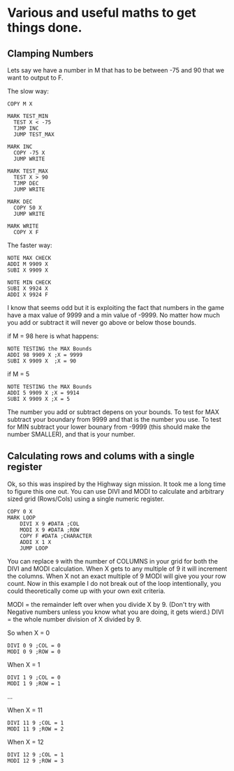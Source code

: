 # Various and useful maths to get things done.

## Clamping Numbers

Lets say we have a number in M that has to be between -75 and 90 that we want to output to F.

The slow way:

```
COPY M X

MARK TEST_MIN
  TEST X < -75
  TJMP INC
  JUMP TEST_MAX

MARK INC
  COPY -75 X
  JUMP WRITE

MARK TEST_MAX
  TEST X > 90
  TJMP DEC
  JUMP WRITE

MARK DEC
  COPY 50 X
  JUMP WRITE

MARK WRITE
  COPY X F
```

The faster way:

```
NOTE MAX CHECK
ADDI M 9909 X
SUBI X 9909 X

NOTE MIN CHECK
SUBI X 9924 X
ADDI X 9924 F
```

I know that seems odd but it is exploiting the fact that numbers in the game have a max value of 9999 and a min value of -9999.  No matter how much you add or subtract it will never go above or below those bounds.  

if M = 98 here is what happens:
```
NOTE TESTING the MAX Bounds
ADDI 98 9909 X ;X = 9999
SUBI X 9909 X  ;X = 90
```
if M = 5 
```
NOTE TESTING the MAX Bounds
ADDI 5 9909 X ;X = 9914
SUBI X 9909 X ;X = 5
```

The number you add or subtract depens on your bounds.  To test for MAX subtract your boundary from 9999 and that is the number you use.  To test for MIN subtract your lower bounary from -9999 (this should make the number SMALLER), and that is your number.

## Calculating rows and colums with a single register

Ok, so this was inspired by the Highway sign mission. It took me a long time to figure this one out. You can use DIVI and MODI to calculate and arbitrary sized grid (Rows/Cols) using a single numeric register.  

```
COPY 0 X
MARK LOOP
    DIVI X 9 #DATA ;COL
    MODI X 9 #DATA ;ROW
    COPY F #DATA ;CHARACTER
    ADDI X 1 X
    JUMP LOOP
```

You can replace `9` with the number of COLUMNS in your grid for both the DIVI and MODI calculation.  When X gets to any multiple of 9 it will increment the columns. When X not an exact multiple of 9 MODI will give you your row count.  Now in this example I do not break out of the loop intentionally, you could theoretically come up with your own exit criteria.

MODI = the remainder left over when you divide X by 9. (Don't try with Negative numbers unless you know what you are doing, it gets wierd.)
DIVI = the whole number division of X divided by 9. 

So when X = 0
```
DIVI 0 9 ;COL = 0
MODI 0 9 ;ROW = 0
```

When X = 1
```
DIVI 1 9 ;COL = 0 
MODI 1 9 ;ROW = 1
```
...

When X = 11
```
DIVI 11 9 ;COL = 1 
MODI 11 9 ;ROW = 2 
```

When X = 12
```
DIVI 12 9 ;COL = 1 
MODI 12 9 ;ROW = 3 
```